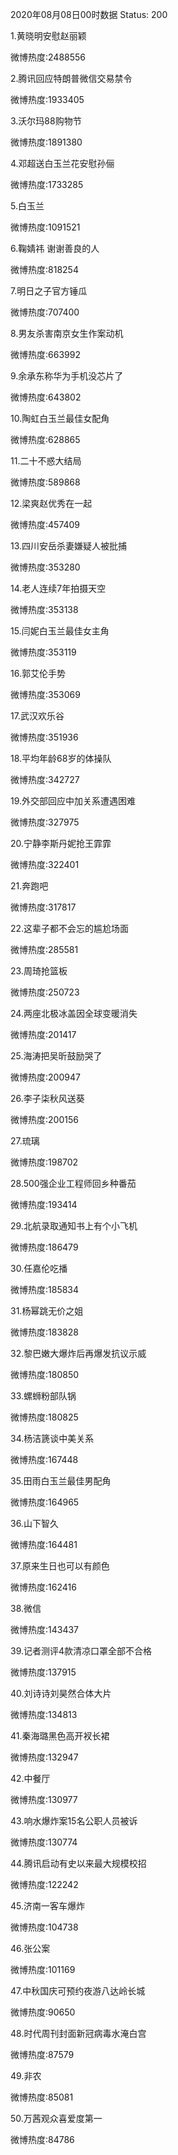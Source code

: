 2020年08月08日00时数据
Status: 200

1.黄晓明安慰赵丽颖

微博热度:2488556

2.腾讯回应特朗普微信交易禁令

微博热度:1933405

3.沃尔玛88购物节

微博热度:1891380

4.邓超送白玉兰花安慰孙俪

微博热度:1733285

5.白玉兰

微博热度:1091521

6.鞠婧祎 谢谢善良的人

微博热度:818254

7.明日之子官方锤瓜

微博热度:707400

8.男友杀害南京女生作案动机

微博热度:663992

9.余承东称华为手机没芯片了

微博热度:643802

10.陶虹白玉兰最佳女配角

微博热度:628865

11.二十不惑大结局

微博热度:589868

12.梁爽赵优秀在一起

微博热度:457409

13.四川安岳杀妻嫌疑人被批捕

微博热度:353280

14.老人连续7年拍摄天空

微博热度:353138

15.闫妮白玉兰最佳女主角

微博热度:353119

16.郭艾伦手势

微博热度:353069

17.武汉欢乐谷

微博热度:351936

18.平均年龄68岁的体操队

微博热度:342727

19.外交部回应中加关系遭遇困难

微博热度:327975

20.宁静李斯丹妮抢王霏霏

微博热度:322401

21.奔跑吧

微博热度:317817

22.这辈子都不会忘的尴尬场面

微博热度:285581

23.周琦抢篮板

微博热度:250723

24.两座北极冰盖因全球变暖消失

微博热度:201417

25.海涛把吴昕鼓励哭了

微博热度:200947

26.李子柒秋风送葵

微博热度:200156

27.琉璃

微博热度:198702

28.500强企业工程师回乡种番茄

微博热度:193414

29.北航录取通知书上有个小飞机

微博热度:186479

30.任嘉伦吃播

微博热度:185834

31.杨幂跳无价之姐

微博热度:183828

32.黎巴嫩大爆炸后再爆发抗议示威

微博热度:180850

33.螺蛳粉部队锅

微博热度:180825

34.杨洁篪谈中美关系

微博热度:167448

35.田雨白玉兰最佳男配角

微博热度:164965

36.山下智久

微博热度:164481

37.原来生日也可以有颜色

微博热度:162416

38.微信

微博热度:143437

39.记者测评4款清凉口罩全部不合格

微博热度:137915

40.刘诗诗刘昊然合体大片

微博热度:134813

41.秦海璐黑色高开衩长裙

微博热度:132947

42.中餐厅

微博热度:130977

43.响水爆炸案15名公职人员被诉

微博热度:130774

44.腾讯启动有史以来最大规模校招

微博热度:122242

45.济南一客车爆炸

微博热度:104738

46.张公案

微博热度:101169

47.中秋国庆可预约夜游八达岭长城

微博热度:90650

48.时代周刊封面新冠病毒水淹白宫

微博热度:87579

49.非农

微博热度:85081

50.万茜观众喜爱度第一

微博热度:84786

